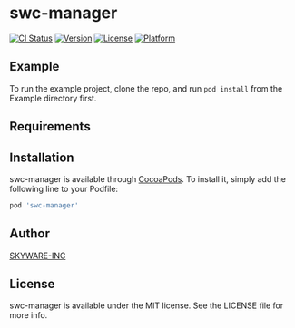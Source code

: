 # swc-manager

[![CI Status](https://img.shields.io/travis/SKYWARE-INC/swc-manager.svg?style=flat)](https://travis-ci.org/SKYWARE-INC/swc-manager)
[![Version](https://img.shields.io/cocoapods/v/swc-manager.svg?style=flat)](https://cocoapods.org/pods/swc-manager)
[![License](https://img.shields.io/cocoapods/l/swc-manager.svg?style=flat)](https://cocoapods.org/pods/swc-manager)
[![Platform](https://img.shields.io/cocoapods/p/swc-manager.svg?style=flat)](https://cocoapods.org/pods/swc-manager)

## Example

To run the example project, clone the repo, and run `pod install` from the Example directory first.

## Requirements

## Installation

swc-manager is available through [CocoaPods](https://cocoapods.org). To install
it, simply add the following line to your Podfile:

```ruby
pod 'swc-manager'
```

## Author

[SKYWARE-INC](http://www.skyware.co.kr) 

## License

swc-manager is available under the MIT license. See the LICENSE file for more info.
